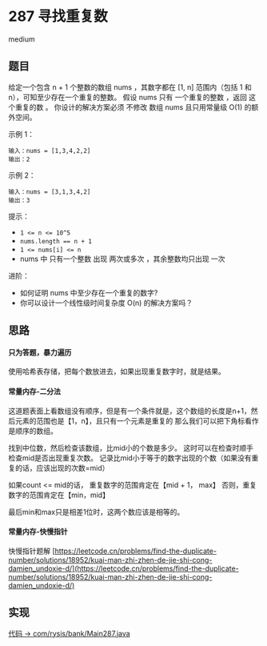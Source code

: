 # 287 寻找重复数

medium

## 题目

给定一个包含 n + 1 个整数的数组 nums ，其数字都在 [1, n] 范围内（包括 1 和 n），可知至少存在一个重复的整数。
假设 nums 只有 一个重复的整数 ，返回 这个重复的数 。
你设计的解决方案必须 不修改 数组 nums 且只用常量级 O(1) 的额外空间。

示例 1：
```
输入：nums = [1,3,4,2,2]
输出：2
```
示例 2：
```
输入：nums = [3,1,3,4,2]
输出：3
```

提示：

- `1 <= n <= 10^5`
- `nums.length == n + 1`
- `1 <= nums[i] <= n`
- nums 中 只有一个整数 出现 两次或多次 ，其余整数均只出现 一次


进阶：

- 如何证明 nums 中至少存在一个重复的数字?
- 你可以设计一个线性级时间复杂度 O(n) 的解决方案吗？

## 思路

#### 只为答题，暴力遍历

使用哈希表存储，把每个数放进去，如果出现重复数字时，就是结果。

#### 常量内存-二分法

这道题表面上看数组没有顺序，但是有一个条件就是，这个数组的长度是n+1，然后元素的范围也是【1，n】，且只有一个元素是重复的
那么我们可以把下角标看作是顺序的数组。

找到中位数，然后检查该数组，比mid小的个数是多少。
这时可以在检查时顺手检查mid是否出现重复次数。
记录比mid小于等于的数字出现的个数（如果没有重复的话，应该出现的次数=mid）

如果count <= mid的话， 重复数字的范围肯定在【mid + 1， max】
否则，重复数字的范围肯定在【min，mid】
             
最后min和max只是相差1位时，这两个数应该是相等的。

#### 常量内存-快慢指针

快慢指针题解
[https://leetcode.cn/problems/find-the-duplicate-number/solutions/18952/kuai-man-zhi-zhen-de-jie-shi-cong-damien_undoxie-d/](https://leetcode.cn/problems/find-the-duplicate-number/solutions/18952/kuai-man-zhi-zhen-de-jie-shi-cong-damien_undoxie-d/)

## 实现

[代码 -> com/rysis/bank/Main287.java](../../src/com/rysis/bank/Main287.java)